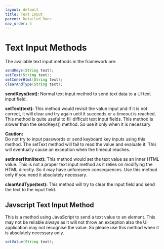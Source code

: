 ```yaml
---
layout: default
title: Text Input
parent: Detailed Docs
nav_order: 4
---
```


# Text Input Methods

The available text input methods in the framework are:

```java
sendKeys(String text);
setText(String text);
setInnerHtml(String text);
clearAndType(String text);
```

**sendKeys(text):**
Normal text input method to send text data to a UI text input field. 

**setText(text):**
This method would revisit the value input and if it is not correct, it will clear and 
try again until it succeeds or a timeout is reached. This method is quite useful to fill
difficult text input fields. This method is slower than the sendKeys() method. So use it only
when it is necessary. 

**<span class='text-red-000'>Caution:</span>**
<br>Do not try to input passwords or send keyboard key inputs using this method. The setText method will fail to read the
value and evaluate it. This will eventually cause an exception when the timeout reaches.



**setInnerHtml(text):**
This method would set the text value as an inner HTML value. This is not a proper text input method as it relies on modifying the
HTML directly. So it may have unforeseen consequences. Use this method only if you need it absolutely necessary.

**clearAndType(text):**
This method will try to clear the input field and send the text to the input field. 

## Javscript Text Input Method

This is a method using JavaScript to send a text value to an element. This may not be reliable always as it 
will not throw an exception also the UI application may not recognise the value. So please use this method when it is 
absolutely necessary only.

```java
setValue(String text);
```




